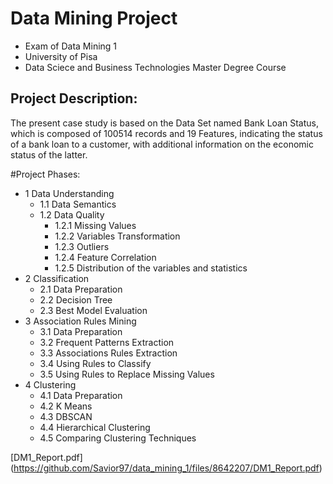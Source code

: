 # Data Mining Project

- Exam of Data Mining 1
- University of Pisa 
- Data Sciece and Business Technologies Master Degree Course

## Project Description:
The present case study is based on the Data Set named Bank Loan Status, which is composed of
100514 records and 19 Features, indicating the status of a bank loan to a customer, with additional information
on the economic status of the latter. 

#Project Phases:
- 1 Data Understanding 
  - 1.1 Data Semantics
  - 1.2 Data Quality
    - 1.2.1 Missing Values
    - 1.2.2 Variables Transformation
    - 1.2.3 Outliers
    - 1.2.4 Feature Correlation
    - 1.2.5 Distribution of the variables and statistics
- 2 Classification
  - 2.1 Data Preparation
  - 2.2 Decision Tree
  - 2.3 Best Model Evaluation
- 3 Association Rules Mining 
  - 3.1 Data Preparation
  - 3.2 Frequent Patterns Extraction
  - 3.3 Associations Rules Extraction 
  - 3.4 Using Rules to Classify
  - 3.5 Using Rules to Replace Missing Values
- 4 Clustering 
  - 4.1 Data Preparation
  - 4.2 K Means
  - 4.3 DBSCAN
  - 4.4 Hierarchical Clustering
  - 4.5 Comparing Clustering Techniques

[DM1_Report.pdf]
(https://github.com/Savior97/data_mining_1/files/8642207/DM1_Report.pdf)
